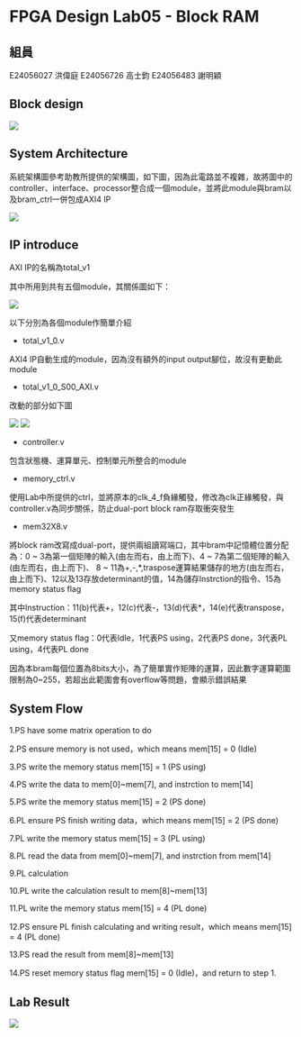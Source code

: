 # FPGA Design Lab05 - Block RAM
## 組員
E24056027 洪偉庭
E24056726 高士鈞
E24056483 謝明穎
## Block design
![](image/block.jpg)

## System Architecture

系統架構圖參考助教所提供的架構圖，如下圖，因為此電路並不複雜，故將圖中的controller、interface、processor整合成一個module，並將此module與bram以及bram_ctrl一併包成AXI4 IP

![](image/system.png)

## IP introduce

AXI IP的名稱為total_v1

其中所用到共有五個module，其關係圖如下：

![](image/hierarchy.jpg)

以下分別為各個module作簡單介紹

* total_v1_0.v

AXI4 IP自動生成的module，因為沒有額外的input output腳位，故沒有更動此module

* total_v1_0_S00_AXI.v

改動的部分如下圖

![](image/change1.jpg)
![](image/change2.jpg)

* controller.v

包含狀態機、運算單元、控制單元所整合的module

* memory_ctrl.v

使用Lab中所提供的ctrl，並將原本的clk_4_f負緣觸發，修改為clk正緣觸發，與controller.v為同步關係，防止dual-port block ram存取衝突發生

* mem32X8.v

將block ram改寫成dual-port，提供兩組讀寫端口，其中bram中記憶體位置分配為：0 ~ 3為第一個矩陣的輸入(由左而右，由上而下)、4 ~ 7為第二個矩陣的輸入(由左而右，由上而下)、
8 ~ 11為+,-,*,traspose運算結果儲存的地方(由左而右，由上而下)、12以及13存放determinant的值，14為儲存Instrction的指令、15為memory status flag

其中Instruction：11(b)代表+，12(c)代表-，13(d)代表*，14(e)代表transpose，15(f)代表determinant

又memory status flag：0代表Idle，1代表PS using，2代表PS done，3代表PL using，4代表PL done

因為本bram每個位置為8bits大小，為了簡單實作矩陣的運算，因此數字運算範圍限制為0~255，若超出此範圍會有overflow等問題，會顯示錯誤結果

## System Flow

1.PS have some matrix operation to do

2.PS ensure memory is not used，which means mem[15] = 0 (Idle)

3.PS write the memory status mem[15] = 1 (PS using)

4.PS write the data to mem[0]~mem[7], and instrction to mem[14]

5.PS write the memory status mem[15] = 2 (PS done)

6.PL ensure PS finish writing data，which means mem[15] = 2 (PS done)

7.PL write the memory status mem[15] = 3 (PL using)

8.PL read the data from mem[0]~mem[7], and instrction from mem[14]

9.PL calculation

10.PL write the calculation result to mem[8]~mem[13]

11.PL write the memory status mem[15] = 4 (PL done)

12.PS ensure PL finish calculating and writing result，which means mem[15] = 4 (PL done)

13.PS read the result from mem[8]~mem[13]

14.PS reset memory status flag mem[15] = 0 (Idle)，and return to step 1.

## Lab Result

![](image/result.jpg)
